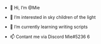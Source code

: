 - 👋 Hi, I’m @Mie

- 👀 I’m interested in sky children of the light

- 🌱 I’m currently learning writing scripts

- 📫 Contant me via Discord Mie#5236
6
​
